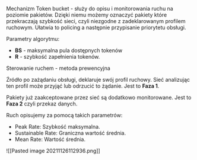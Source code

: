 Mechanizm Token bucket - służy do opisu i monitorowania ruchu na poziomie pakietów. Dzięki niemu możemy oznaczyć pakiety które przekraczają szybkość sieci, czyli niezgodne z zadeklarowanym profilem ruchowym. Ułatwia to policing a następnie przypisanie priorytetu obsługi.

Parametry algorytmu:
- **BS** - maksymalna pula dostępnych tokenów
- **R** - szybkość zapełnienia tokenów. 

Sterowanie ruchem - metoda prewencyjna

Źródło po zażądaniu obsługi, deklaruje swój profil ruchowy. Sieć analizując ten profil może przyjąć lub odrzucić to żądanie. Jest to **Faza 1**.

Pakiety już zaakceptowane przez sieć są dodatkowo monitorowane. Jest to **Faza 2** czyli przekaz danych.

Ruch opisujemy za pomocą takich parametrów:
- Peak Rate: Szybkość maksymalna.
- Sustainable Rate: Graniczna wartość średnia. 
- Mean Rate: Wartość średnia.

![[Pasted image 20211126112936.png]]